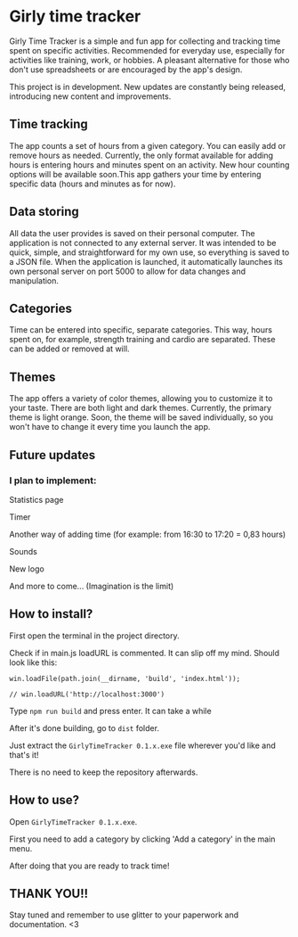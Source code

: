 # Girly time tracker

Girly Time Tracker is a simple and fun app for collecting and tracking time spent on specific activities. Recommended for everyday use, especially for activities like training, work, or hobbies. A pleasant alternative for those who don't use spreadsheets or are encouraged by the app's design.

This project is in development. New updates are constantly being released, introducing new content and improvements.

## Time tracking

The app counts a set of hours from a given category. You can easily add or remove hours as needed. Currently, the only format available for adding hours is entering hours and minutes spent on an activity. New hour counting options will be available soon.This app gathers your time by entering specific data (hours and minutes as for now). 

## Data storing

All data the user provides is saved on their personal computer. The application is not connected to any external server. It was intended to be quick, simple, and straightforward for my own use, so everything is saved to a JSON file. When the application is launched, it automatically launches its own personal server on port 5000 to allow for data changes and manipulation.

## Categories

Time can be entered into specific, separate categories. This way, hours spent on, for example, strength training and cardio are separated. These can be added or removed at will.

## Themes

The app offers a variety of color themes, allowing you to customize it to your taste. There are both light and dark themes. Currently, the primary theme is light orange. Soon, the theme will be saved individually, so you won't have to change it every time you launch the app.


## Future updates

### I plan to implement:

Statistics page

Timer

Another way of adding time (for example: from 16:30 to 17:20 = 0,83 hours)

Sounds

New logo

And more to come... (Imagination is the limit)


## How to install?

First open the terminal in the project directory.

Check if in main.js loadURL is commented. It can slip off my mind. Should look like this: 

`win.loadFile(path.join(__dirname, 'build', 'index.html'));`

`// win.loadURL('http://localhost:3000')`

Type `npm run build` and press enter. It can take a while

After it's done building, go to `dist` folder.

Just extract the `GirlyTimeTracker 0.1.x.exe` file wherever you'd like and that's it!

There is no need to keep the repository afterwards.

## How to use?

Open `GirlyTimeTracker 0.1.x.exe`.

First you need to add a category by clicking 'Add a category' in the main menu.

After doing that you are ready to track time!

## THANK YOU!!

Stay tuned and remember to use glitter to your paperwork and documentation. <3
